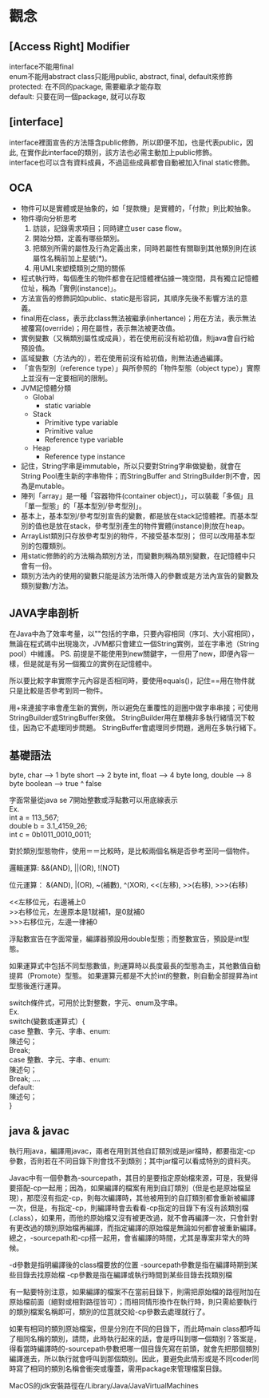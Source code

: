 # 觀念

## \[Access Right\] Modifier

interface不能用final  
enum不能用abstract class只能用public, abstract, final, default來修飾  
protected: 在不同的package, 需要繼承才能存取  
default: 只要在同一個package, 就可以存取

## \[interface\]

interface裡面宣告的方法隱含public修飾，所以即便不加，也是代表public，因此, 在實作此interface的類別，該方法也必需主動加上public修飾。  
interface也可以含有資料成員，不過這些成員都會自動被加入final static修飾。

## OCA

* 物件可以是實體或是抽象的，如「提款機」是實體的，「付款」則比較抽象。
* 物件導向分析思考
  1. 訪談，記錄需求項目；同時建立user case flow。
  2. 開始分類，定義有哪些類別。
  3. 把類別所需的屬性及行為定義出來，同時若屬性有關聯到其他類別則在該屬性名稱前加上星號\(\*\)。
  4. 用UML來塑模類別之間的關係
* 程式執行時，每個產生的物件都會在記憶體裡佔據一塊空間，具有獨立記憶體位址，稱為「實例\(instance\)」。
* 方法宣告的修飾詞如public、static是形容詞，其順序先後不影響方法的意義。
* final用在class，表示此class無法被繼承\(inhertance\)；用在方法，表示無法被覆寫\(override\)；用在屬性，表示無法被更改值。
* 實例變數（又稱類別屬性或成員），若在使用前沒有給初值，則java會自行給預設值。
* 區域變數（方法內的），若在使用前沒有給初值，則無法通過編譯。
* 「宣告型別（reference type）」與所參照的「物件型態（object type）」實際上並沒有一定要相同的限制。
* JVM記憶體分類
  * Global
    * static variable
  * Stack
    * Primitive type variable
    * Primitive value
    * Reference type variable
  * Heap
    * Reference type instance
* 記住，String字串是immutable，所以只要對String字串做變動，就會在String Pool產生新的字串物件；而StringBuffer and StringBuilder則不會，因為是mutable。
* 陣列「array」是一種「容器物件\(container object\)」，可以裝載「多個」且「單一型態」的「基本型別/參考型別」。
* 基本上，基本型別/參考型別宣告的變數，都是放在stack記憶體裡。而基本型別的值也是放在stack，參考型別產生的物件實體\(instance\)則放在heap。
* ArrayList類別只存放參考型別的物件，不接受基本型別； 但可以改用基本型別的包覆類別。
* 用static修飾的的方法稱為類別方法，而變數則稱為類別變數，在記憶體中只會有一份。
* 類別方法內的使用的變數只能是該方法所傳入的參數或是方法內宣告的變數及類別變數/方法。

## JAVA字串剖析

在Java中為了效率考量，以""包括的字串，只要內容相同（序㓚、大小寫相同），無論在程式碼中出現幾次，JVM都只會建立一個String實例，並在字串池（String pool）中維護。 PS. 前提是不能使用到new關鍵字，一但用了new，即便內容一樣，但是就是有另一個獨立的實例在記憶體中。

所以要比較字串實際字元內容是否相同時，要使用equals\(\)，記住==用在物件就只是比較是否參考到同一物件。

用+來連接字串會產生新的實例，所以避免在重覆性的迴圈中做字串串接；可使用StringBuilder或StringBuffer來做。 StringBuilder用在單機非多執行緒情況下較佳，因為它不處理同步問題。 StringBuffer會處理同步問題，適用在多執行緒下。

## 基礎語法

byte, char —&gt; 1 byte short —&gt; 2 byte int, float —&gt; 4 byte long, double —&gt; 8 byte boolean —&gt; true ^ false

字面常量從java se 7開始整數或浮點數可以用底線表示   
Ex.  
int a = 113\_567;   
double b = 3.1\_4159\_26;   
int c = 0b1011\_0010\_0011;

對於類別型態物件，使用＝＝比較時，是比較兩個名稱是否參考至同一個物件。

邏輯運算: &&\(AND\), \|\|\(OR\), !\(NOT\)

位元運算： &\(AND\), \|\(OR\), ~\(補數\), ^\(XOR\), &lt;&lt;\(左移\), &gt;&gt;\(右移\), &gt;&gt;&gt;\(右移\)

&lt;&lt;左移位元，右邊補上0  
&gt;&gt;右移位元，左邊原本是1就補1，是0就補0  
&gt;&gt;&gt;右移位元，左邊一律補0

浮點數宣告在字面常量，編譯器預設用double型態；而整數宣告，預設是int型態。

如果運算式中包括不同型態數值，則運算時以長度最長的型態為主，其他數值自動提昇（Promote）型態。 如果運算元都是不大於int的整數，則自動全部提昇為int型態後進行運算。

switch條件式，可用於比對整數，字元、enum及字串。   
Ex.  
switch\(變數或運算式）{   
case 整數、字元、字串、enum:   
          陳述句；   
          Break;  
case 整數、字元、字串、enum:   
           陳述句；   
           Break; ….   
default:   
         陳述句；   
}

## java & javac

執行用java，編譯用javac，兩者在用到其他自訂類別或是jar檔時，都要指定-cp參數，否則若在不同目錄下則會找不到類別；其中jar檔可以看成特別的資料夾。

Javac中有一個參數為-sourcepath，其目的是要指定原始檔來源，可是，我覺得要搭配-cp一起用；因為，如果編譯的檔案有用到自訂類別（但是也是原始檔呈現），那麼沒有指定-cp，則每次編譯時，其他被用到的自訂類別都會重新被編譯一次，但是，有指定-cp，則編譯時會去看看-cp指定的目錄下有沒有該類別檔\(.class），如果用，而他的原始檔又沒有被更改過，就不會再編譯一次，只會針對有更改過的類別原始檔再編譯，而指定編譯的原始檔是無論如何都會被重新編譯。總之，-sourcepath和-cp搭一起用，會省編譯的時間，尤其是專案非常大的時候。

-d參數是指明編譯後的class檔要放的位置 -sourcepath參數是指在編譯時期到某些目錄去找原始檔 -cp參數是指在編譯或執行時間到某些目錄去找類別檔

有一點要特別注意，如果編譯的檔案不在當前目錄下，則需把原始檔的路徑附加在原始檔前面（絕對或相對路徑皆可）；而相同情形換作在執行時，則只需給要執行的類別檔案名稱即可，類別的位罝就交給-cp參數去處理就行了。

如果有相同的類別原始檔案，但是分別在不同的目錄下，而此時main class都呼叫了相同名稱的類別，請問，此時執行起來的話，會是呼叫到哪一個類別？答案是，得看當時編譯時的-sourcepath參數把哪一個目錄先寫在前頭，就會先把那個類別編譯進去，所以執行就會呼叫到那個類別。因此，要避免此情形或是不同coder同時寫了相同的類別名稱會衝突或䨱蓋，需用package來管理檔案目錄。

MacOS的jdk安裝路徑在/Library/Java/JavaVirtualMachines



